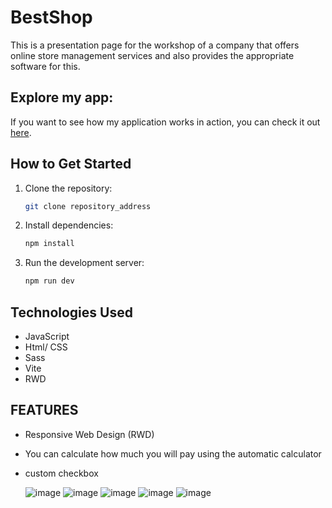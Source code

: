 # BestShop
This is a presentation page for the workshop of a company that offers online store management services and also provides the appropriate software for this.

## Explore my app:

If you want to see how my application works in action, you can check it out [here](https://designworkshop.netlify.app/).

## How to Get Started

1. Clone the repository:
   ```sh
   git clone repository_address
2. Install dependencies:
   ```sh
   npm install
3. Run the development server:
   ```sh
   npm run dev


## Technologies Used
- JavaScript
- Html/ CSS
- Sass
- Vite
- RWD

## FEATURES
- Responsive Web Design (RWD)
- You can calculate how much you will pay using the automatic calculator
- custom checkbox
  

   ![image](https://github.com/JakubDomarecki/Design_workshop/assets/160236789/ae427b29-218c-4ea9-91d9-dca092b7ffa3)
  ![image](https://github.com/JakubDomarecki/Design_workshop/assets/160236789/8d16150c-2b47-4940-9557-6e587026ebe6)
  ![image](https://github.com/JakubDomarecki/Design_workshop/assets/160236789/94353890-95d1-4c9b-9f93-a3ea1967b1bf)
  ![image](https://github.com/JakubDomarecki/Design_workshop/assets/160236789/0631d9a2-df01-4de1-9b98-58f98951405e)
  ![image](https://github.com/JakubDomarecki/Design_workshop/assets/160236789/4089f09a-d497-478a-8424-de8450add0ab)


